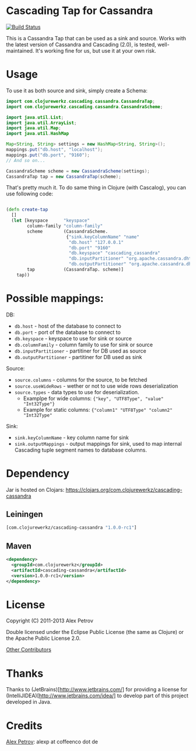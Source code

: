 # Cascading Tap for Cassandra
[![Build Status](https://secure.travis-ci.org/ifesdjeen/cascading-cassandra.png)](http://travis-ci.org/ifesdjeen/cascading-cassandra)

This is a Cassandra Tap that can be used as a sink and source. Works
with the latest version of Cassandra and Cascading (2.0), is tested,
well-maintained. It's working fine for us, but use it at your own
risk.

# Usage

To use it as both source and sink, simply create a Schema:

```java
import com.clojurewerkz.cascading.cassandra.CassandraTap;
import com.clojurewerkz.cascading.cassandra.CassandraScheme;

import java.util.List;
import java.util.ArrayList;
import java.util.Map;
import java.util.HashMap

Map<String, String> settings = new HashMap<String, String>();
mappings.put("db.host", "localhost");
mappings.put("db.port", "9160");
// And so on...

CassandraScheme scheme = new CassandraScheme(settings);
CassandraTap tap = new CassandraTap(scheme);
```

That's pretty much it. To do same thing in Clojure (with Cascalog),
you can use following code:

```clojure

(defn create-tap
  []
  (let [keyspace      "keyspace"
        column-family "column-family"
        scheme        (CassandraScheme.
                       {"sink.keyColumnName" "name"
                        "db.host" "127.0.0.1"
                        "db.port" "9160"
                        "db.keyspace" "cascading_cassandra"
                        "db.inputPartitioner" "org.apache.cassandra.dht.Murmur3Partitioner"
                        "db.outputPartitioner" "org.apache.cassandra.dht.Murmur3Partitioner"})
        tap           (CassandraTap. scheme)]
    tap))
```

# Possible mappings:

DB:
  * `db.host` - host of the database to connect to
  * `db.port` - port of the database to connect to
  * `db.keyspace` - keyspace to use for sink or source
  * `db.columnFamily` - column family  to use for sink or source
  * `db.inputPartitioner` - partitiner for DB used as source
  * `db.outputPartitioner` - partitiner for DB used as sink

Source:
  * `source.columns` - columns for the source, to be fetched
  * `source.useWideRows` - wether or not to use wide rows deserialization
  * `source.types` - data types to use for deserialization.
    * Examplpe for wide columns: `{"key", "UTF8Type", "value" "Int32Type"}`
    * Example for static columns: `{"column1" "UTF8Type" "column2" "Int32Type"`

Sink:
  * `sink.keyColumnName` - key column name for sink
  * `sink.outputMappings` - output mappings for sink, used to map internal Cascading
    tuple segment names to database columns.

# Dependency

Jar is hosted on Clojars: https://clojars.org/com.clojurewerkz/cascading-cassandra

## Leiningen

```clojure
[com.clojurewerkz/cascading-cassandra "1.0.0-rc1"]
```

## Maven

```xml
<dependency>
  <groupId>com.clojurewerkz</groupId>
  <artifactId>cascading-cassandra</artifactId>
  <version>1.0.0-rc1</version>
</dependency>
```
# License

Copyright (C) 2011-2013 Alex Petrov

Double licensed under the Eclipse Public License (the same as Clojure) or
the Apache Public License 2.0.

[Other Contributors](github.com/ifesdjeen/cascading-cassandra)

# Thanks

Thanks to (JetBrains)[http://www.jetbrains.com/] for providing a license
for (IntelliJIDEA)[http://www.jetbrains.com/idea/] to develop part
of this project developed in Java.

# Credits

[Alex Petrov](https://twitter.com/ifesdjeen): alexp at coffeenco dot de
